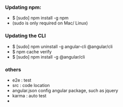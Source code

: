 ### Updating npm:
- $ [sudo] npm install -g npm  
- (sudo  is only required on Mac/ Linux)

### Updating the CLI
- $ [sudo] npm uninstall -g angular-cli @angular/cli 
- $ npm cache verify 
- $ [sudo] npm install -g @angular/cli 


### others
- e2e : test
- src : code location
- angular.json config angular package, such as jquery
- karma : auto test
-